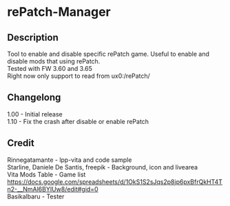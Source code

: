 # rePatch-Manager
## Description
Tool to enable and disable specific rePatch game. Useful to enable and disable mods that using rePatch.  
Tested with FW 3.60 and 3.65  
Right now only support to read from ux0:/rePatch/

## Changelong
1.00 - Initial release  
1.10 - Fix the crash after disable or enable rePatch

## Credit
Rinnegatamante - lpp-vita and code sample  
Starline, Daniele De Santis, freepik - Background, icon and livearea  
Vita Mods Table - Game list  
https://docs.google.com/spreadsheets/d/1OkS1S2sJqs2p8jp6pxBfrQkHT4Tn2-__NmAl6BYIUw8/edit#gid=0  
Basikalbaru - Tester
